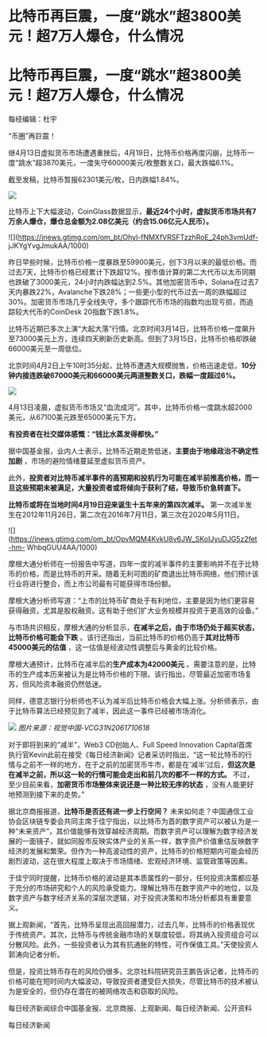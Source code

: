 # 比特币再巨震，一度“跳水”超3800美元！超7万人爆仓，什么情况

# 比特币再巨震，一度“跳水”超3800美元！超7万人爆仓，什么情况

每经编辑：杜宇

“币圈”再巨震！

继4月13日虚拟货币市场遭遇重挫后，4月19日，比特币价格再度闪崩，比特币一度“跳水”超3870美元，一度失守60000美元/枚整数关口，最大跌幅6.1%。

截至发稿，比特币暂报62301美元/枚，日内跌幅1.84%。

![](https://inews.gtimg.com/om_bt/On7fPrtONKgBdzc6-FrS5PL3nyjtIM4aQ29PVnnAyFFY4AA/1000)

比特币上下大幅波动，CoinGlass数据显示，**最近24个小时，虚拟货币市场共有7万余人爆仓，爆仓总金额为2.08亿美元（约合15.06亿元人民币）。**

![](https://inews.gtimg.com/om_bt/Ohyl-fNMXfVRSFTzzhRoE_24ph3vmUdf-
jJKYgYvgJmukAA/1000)

昨日早些时候，比特币价格一度暴跌至59900美元，创下3月以来的最低价格。而过去7天，比特币价格已经累计下跌超12%。按市值计算的第二大代币以太币同期也跌破了3000美元，24小时内跌幅达到2.5%。其他加密货币中，Solana在过去7天内暴跌22%，Avalanche下跌28%；一些更小型的代币过去一周的跌幅超过30%。加密货币市场几乎全线失守，多个跟踪代币市场的指数均出现亏损，而追踪较大代币的CoinDesk
20指数下跌1.8%。

比特币近期已多次上演“大起大落”行情。北京时间3月14日，比特币价格一度飙升至73000美元上方，连续四天刷新历史新高。但到了3月15日，比特币价格却跌破66000美元至一周低位。

北京时间4月2日上午10时35分起，比特币遭遇大规模抛售，价格迅速走低，**10分钟内接连跌破67000美元和66000美元两道整数关口，跌幅一度超过6%。**

![](https://inews.gtimg.com/om_bt/OGKeFRfCyzF1I5HZOmL6D-M1xR2rwp71FNBtF7VSiBKP8AA/1000)

4月13日凌晨，虚拟货币市场又“血流成河”。其中，比特币价格一度跳水超2000美元，从67100美元跌至65000美元下方。

**有投资者在社交媒体感慨：“钱比水蒸发得都快。”**

据中国基金报，业内人士表示，比特币近期走势低迷，**主要由于地缘政治不确定性加剧** ，市场的避险情绪蔓延至虚拟货币资产。

此外，**投资者对比特币减半事件的高预期和投机行为可能在减半前推高价格，而一旦这些预期未被满足，大量投资者或将倾向于获利了结，导致币价急转直下。**

**比特币或将在当地时间4月19日迎来诞生十五年来的第四次减半。**
第一次减半发生在2012年11月26日，第二次在2016年7月11日，第三次在2020年5月11日。

![](https://inews.gtimg.com/om_bt/OpvMQM4KvkU8v6JW_SKoIJyuDJG5z2fet-hm-
WhbqGUU4AA/1000)

摩根大通分析师在一份报告中写道，四年一度的减半事件的主要影响并不在于比特币的价格，而是比特币的开采。随着无利可图的矿商退出比特币网络，他们预计该行业将进行整合，而上市公司最有可能获得市场份额。

摩根大通分析师写道：“上市的比特币矿商处于有利地位，主要是因为他们更容易获得融资，尤其是股权融资。这有助于他们扩大业务规模并投资于更高效的设备。”

与市场共识相反，摩根大通的分析显示，**在减半之后，由于市场仍处于超买状态，比特币价格可能会下跌**
。该行还指出，当前比特币的价格仍高于**其对比特币45000美元的估值** ，这一估值是经波动性调整后与黄金的比较价格。

摩根大通预计，比特币在减半后的**生产成本为42000美元**
。需要注意的是，比特币的生产成本历来被认为是比特币价格的下限。该行指出，尽管最近加密市场复苏，但风险资本融资仍然低迷。

同样，德意志银行分析师也不认为减半后比特币价格会大幅上涨。分析师表示，由于比特币算法已经预见到了减半，因此这一事件已经被市场消化。

![](https://inews.gtimg.com/om_bt/Od6hDfem0kYKhmzNwCi4p-t4zLqBckCYJXOnaq_mRRc7EAA/1000)
_图片来源：视觉中国-VCG31N2061710618_

对于即将到来的“减半”，Web3 CD创始人、Full Speed Innovation
Capital首席执行官Kevin此前在接受《每日经济新闻》记者采访时指出，“这一轮比特币的行情与之前不一样的地方，在于之前的加密货币牛市，都是在‘减半’过后，**但这次是在减半之前，所以这一轮的行情可能会走出和前几次的都不一样的方式。**
不过，至少目前来看，**加密货币市场整体来说还是一种比较无序的状态** ，没有人能更好地预测到接下来的走势。”

据北京商报报道，**比特币是否还有进一步上行空间？**
未来如何走？中国通信工业协会区块链专委会共同主席于佳宁指出，以比特币为首的数字资产可以被认为是一种“未来资产”，其价值能够有效穿越经济周期。而数字资产可以理解为数字经济发展的一面镜子，就如同股市反映实体产业的关系一样，数字资产价值重估反映数字经济的发展和繁荣。但作为一种高波动性的资产，比特币的价格短期内可能会经历剧烈波动，这在很大程度上取决于市场情绪、宏观经济环境、监管政策等因素。

于佳宁同时提醒，比特币价格的波动是其本质属性的一部分，任何投资决策都应基于充分的市场研究和个人的风险承受能力。理解比特币在数字资产中的地位，以及数字资产与数字经济关系的深层次逻辑，对于投资决策和市场分析都具有重要意义。

据上观新闻，“首先，比特币呈现出高回报潜力，过去几年，比特币的价格表现优于传统资产。其次，比特币与传统金融市场的关联度较低，将其纳入投资组合可以分散风险。此外，一些投资者认为其有抗通胀的特性，可作保值工具。”天使投资人郭涛向记者分析。

但是，投资比特币存在的风险仍很多。北京社科院研究员王鹏告诉记者，比特币的价格可能在短时间内大幅波动，导致投资者遭受巨大损失，尽管比特币的技术被认为是安全的，但仍存在潜在的被网络攻击和窃取的风险。

每日经济新闻综合中国基金报、北京商报、上观新闻、每日经济新闻、公开资料

每日经济新闻

